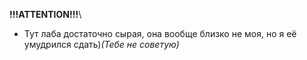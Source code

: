 **!!!ATTENTION!!!**\
* Тут лаба достаточно сырая, она вообще близко не моя, но я её умудрился сдать)*(Тебе не советую)*
